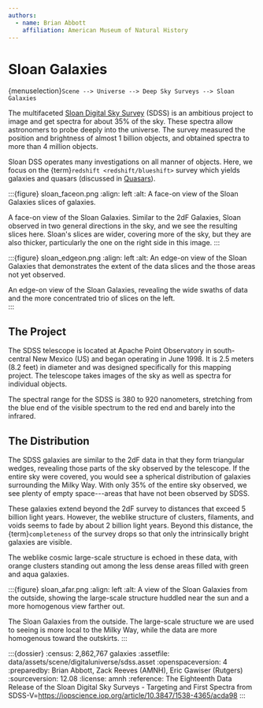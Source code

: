 ```yaml
---
authors:
  - name: Brian Abbott
    affiliation: American Museum of Natural History
---
```



# Sloan Galaxies

{menuselection}`Scene --> Universe --> Deep Sky Surveys --> Sloan Galaxies`


The multifaceted [Sloan Digital Sky Survey](https://en.wikipedia.org/wiki/Sloan_Digital_Sky_Survey) (SDSS) is an ambitious project to image and get spectra for about 35% of the sky. These spectra allow astronomers to probe deeply into the universe. The survey measured the position and brightness of almost 1 billion objects, and obtained spectra to more than 4 million objects.

Sloan DSS operates many investigations on all manner of objects. Here, we focus on the {term}`redshift <redshift/blueshift>` survey which yields galaxies and quasars (discussed in [Quasars](../quasars/index)).


:::{figure} sloan_faceon.png
:align: left
:alt: A face-on view of the Sloan Galaxies slices of galaxies.

A face-on view of the Sloan Galaxies. Similar to the 2dF Galaxies, Sloan observed in two general directions in the sky, and we see the resulting slices here. Sloan's slices are wider, covering more of the sky, but they are also thicker, particularly the one on the right side in this image. 
:::



:::{figure} sloan_edgeon.png
:align: left
:alt: An edge-on view of the Sloan Galaxies that demonstrates the extent of the data slices and the those areas not yet observed.

An edge-on view of the Sloan Galaxies, revealing the wide swaths of data and the more concentrated trio of slices on the left.  
:::


## The Project

The SDSS telescope is located at Apache Point Observatory in south-central New Mexico (US) and began operating in June 1998. It is 2.5 meters (8.2 feet) in diameter and was designed specifically for this mapping project. The telescope takes images of the sky as well as spectra for individual objects.

The spectral range for the SDSS is 380 to 920 nanometers, stretching from the blue end of the visible spectrum to the red end and barely into the infrared.


## The Distribution

The SDSS galaxies are similar to the 2dF data in that they form triangular wedges, revealing those parts of the sky observed by the telescope. If the entire sky were covered, you would see a spherical distribution of galaxies surrounding the Milky Way. With only 35% of the entire sky observed, we see plenty of empty space---areas that have not been observed by SDSS.

These galaxies extend beyond the 2dF survey to distances that exceed 5 billion light years. However, the weblike structure of clusters, filaments, and voids seems to fade by about 2 billion light years. Beyond this distance, the {term}`completeness` of the survey drops so that only the intrinsically bright galaxies are visible.

The weblike cosmic large-scale structure is echoed in these data, with orange clusters standing out among the less dense areas filled with green and aqua galaxies.


:::{figure} sloan_afar.png
:align: left
:alt: A view of the Sloan Galaxies from the outside, showing the large-scale structure huddled near the sun and a more homogenous view farther out.

The Sloan Galaxies from the outside. The large-scale structure we are used to seeing is more local to the Milky Way, while the data are more homogenous toward the outskirts.
:::




:::{dossier}
:census: 2,862,767 galaxies
:assetfile: data/assets/scene/digitaluniverse/sdss.asset
:openspaceversion: 4
:preparedby: Brian Abbott, Zack Reeves (AMNH), Eric Gawiser (Rutgers)
:sourceversion: 12.08
:license: amnh
:reference: The Eighteenth Data Release of the Sloan Digital Sky Surveys - Targeting and First Spectra from SDSS-V=https://iopscience.iop.org/article/10.3847/1538-4365/acda98
:::
